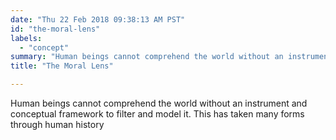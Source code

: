 ```yaml
---
date: "Thu 22 Feb 2018 09:38:13 AM PST"
id: "the-moral-lens"
labels:
  - "concept"
summary: "Human beings cannot comprehend the world without an instrument and conceptual framework to filter and model it. This has taken many forms through human history"
title: "The Moral Lens"

---
```


Human beings cannot comprehend the world without an instrument and conceptual framework to filter and model it. This has taken many forms through human history

